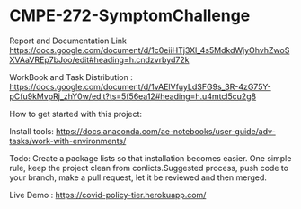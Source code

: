# CMPE-272-SymptomChallenge


Report and Documentation Link https://docs.google.com/document/d/1c0eiiHTj3Xl_4s5MdkdWjyOhvhZwoSXVAaVREp7bJoo/edit#heading=h.cndzvrbyd72k

WorkBook and Task Distribution : https://docs.google.com/document/d/1vAElVfuyLdSFG9s_3R-4zG75Y-pCfu9kMvpRj_zhY0w/edit?ts=5f56ea12#heading=h.u4mtcl5cu2g8


How to get started with this project:

Install tools:
https://docs.anaconda.com/ae-notebooks/user-guide/adv-tasks/work-with-environments/

Todo:
Create a package lists so that installation becomes easier.
One simple rule, keep the project clean from conlicts.Suggested process, push code to your branch, make a pull request, let it be reviewed and then merged. 


Live Demo : https://covid-policy-tier.herokuapp.com/  
